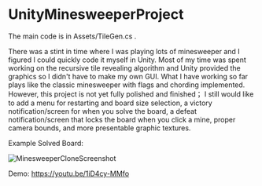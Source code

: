 # UnityMinesweeperProject

The main code is in Assets/TileGen.cs .

There was a stint in time where I was playing lots of minesweeper and I figured I could quickly code it myself in Unity. Most of my time was spent working on the recursive tile revealing algorithm and Unity provided the graphics so I didn't have to make my own GUI. What I have working so far plays like the classic minesweeper with flags and chording implemented. However, this project is not yet fully polished and finished； I still would like to add a menu for restarting and board size selection, a victory notification/screen for when you solve the board, a defeat notification/screen that locks the board when you click a mine, proper camera bounds, and more presentable graphic textures.


Example Solved Board:

![MinesweeperCloneScreenshot](https://user-images.githubusercontent.com/44685948/186315281-27d4012e-909d-4277-a220-6c64efca0cc7.PNG)

Demo: https://youtu.be/1iD4cy-MMfo
